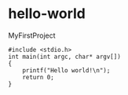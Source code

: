 # hello-world
MyFirstProject
```
#include <stdio.h>
int main(int argc, char* argv[])
{
    printf("Hello world!\n");
    return 0;
}
```
